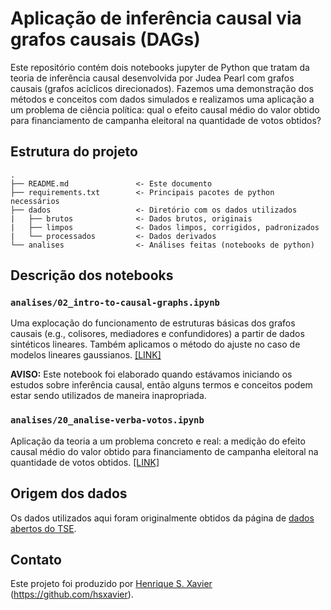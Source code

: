 # Aplicação de inferência causal via grafos causais (DAGs)

Este repositório contém dois notebooks jupyter de Python que tratam da teoria de inferência causal 
desenvolvida por Judea Pearl com grafos causais (grafos acíclicos direcionados). Fazemos uma 
demonstração dos métodos e conceitos com dados simulados e realizamos uma aplicação a um problema
de ciência política: qual o efeito causal médio do valor obtido para financiamento 
de campanha eleitoral na quantidade de votos obtidos?

## Estrutura do projeto

    .
    ├── README.md               <- Este documento
    ├── requirements.txt        <- Principais pacotes de python necessários
    ├── dados                   <- Diretório com os dados utilizados
    |   ├── brutos              <- Dados brutos, originais
    |   ├── limpos              <- Dados limpos, corrigidos, padronizados
    |   └── processados         <- Dados derivados 
    └── analises                <- Análises feitas (notebooks de python)

## Descrição dos notebooks

### `analises/02_intro-to-causal-graphs.ipynb`

Uma explocação do funcionamento de estruturas básicas dos grafos causais (e.g., colisores, mediadores e confundidores) 
a partir de dados sintéticos lineares. Também aplicamos o método do ajuste no caso de modelos lineares gaussianos.
[[LINK]](analises/02_intro-to-causal-graphs.ipynb)

**AVISO:** Este notebook foi elaborado quando estávamos iniciando os estudos sobre inferência causal, então alguns termos
e conceitos podem estar sendo utilizados de maneira inapropriada.

### `analises/20_analise-verba-votos.ipynb`

Aplicação da teoria a um problema concreto e real: a medição do efeito causal médio do valor obtido para financiamento 
de campanha eleitoral na quantidade de votos obtidos.
[[LINK]](analises/20_analise-verba-votos.ipynb)

## Origem dos dados

Os dados utilizados aqui foram originalmente obtidos da página de [dados abertos do TSE](https://dadosabertos.tse.jus.br/dataset/).

## Contato

Este projeto foi produzido por [Henrique S. Xavier](http://henriquexavier.net) (<https://github.com/hsxavier>).
